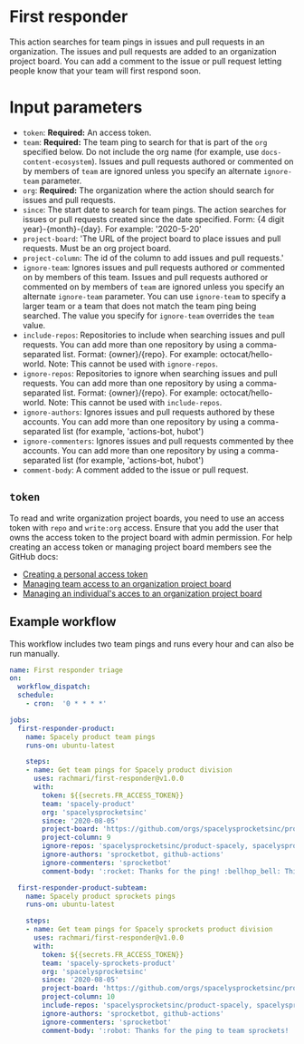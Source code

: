# First responder

This action searches for team pings in issues and pull requests in an organization. The issues and pull requests are added to an organization project board. You can add a comment to the issue or pull request letting people know that your team will first respond soon.

# Input parameters

- `token`: **Required:** An access token.
- `team`: **Required:** The team ping to search for that is part of the `org` specified below. Do not include the org name (for example, use `docs-content-ecosystem`). Issues and pull requests authored or commented on by members of `team` are ignored unless you specify an alternate `ignore-team` parameter.
- `org`: **Required:** The organization where the action should search for issues and pull requests.
- `since`: The start date to search for team pings. The action searches for issues or pull requests created since the date specified. Form: {4 digit year}-{month}-{day}. For example: '2020-5-20'
- `project-board`: 'The URL of the project board to place issues and pull requests. Must be an org project board.
- `project-column`: The id of the column to add issues and pull requests.'
- `ignore-team`: Ignores issues and pull requests authored or commented on by members of this team. Issues and pull requests authored or commented on by members of `team` are ignored unless you specify an alternate `ignore-team` parameter. You can use `ignore-team` to specify a larger team or a team that does not match the team ping being searched. The value you specify for `ignore-team` overrides the `team` value.
- `include-repos`: Repositories to include when searching issues and pull requests. You can add more than one repository by using a comma-separated list. Format: {owner}/{repo}. For example: octocat/hello-world. Note: This cannot be used with `ignore-repos`.
- `ignore-repos`: Repositories to ignore when searching issues and pull requests. You can add more than one repository by using a comma-separated list. Format: {owner}/{repo}. For example: octocat/hello-world. Note: This cannot be used with `include-repos`.
- `ignore-authors`: Ignores issues and pull requests authored by these accounts. You can add more than one repository by using a comma-separated list (for example, 'actions-bot, hubot')
- `ignore-commenters`: Ignores issues and pull requests commented by thee accounts. You can add more than one repository by using a comma-separated list (for example, 'actions-bot, hubot')
- `comment-body`: A comment added to the issue or pull request.

## `token`

To read and write organization project boards, you need to use an access token with `repo` and `write:org` access. Ensure that you add the user that owns the access token to the project board with admin permission. For help creating an access token or managing project board members see the GitHub docs:
- [Creating a personal access token](https://docs.github.com/en/github/authenticating-to-github/creating-a-personal-access-token#creating-a-token)
- [Managing team access to an organization project board](https://docs.github.com/en/github/setting-up-and-managing-organizations-and-teams/managing-team-access-to-an-organization-project-board)
- [Managing an individual's acces to an organization project board](https://docs.github.com/en/github/setting-up-and-managing-organizations-and-teams/managing-an-individuals-access-to-an-organization-project-board)


## Example workflow

This workflow includes two team pings and runs every hour and can also be run manually.

```yml
name: First responder triage
on:
  workflow_dispatch:
  schedule:
    - cron:  '0 * * * *'

jobs:
  first-responder-product:
    name: Spacely product team pings
    runs-on: ubuntu-latest

    steps:
    - name: Get team pings for Spacely product division
      uses: rachmari/first-responder@v1.0.0
      with:
        token: ${{secrets.FR_ACCESS_TOKEN}}
        team: 'spacely-product'
        org: 'spacelysprocketsinc'
        since: '2020-08-05'
        project-board: 'https://github.com/orgs/spacelysprocketsinc/projects/1'
        project-column: 9
        ignore-repos: 'spacelysprocketsinc/product-spacely, spacelysprocketsinc/product-spacely-sprockets'
        ignore-authors: 'sprocketbot, github-actions'
        ignore-commenters: 'sprocketbot'
        comment-body: ':rocket: Thanks for the ping! :bellhop_bell: This issue was added to our first-responder project board. A team member will be along shortly to review this issue.'

  first-responder-product-subteam:
    name: Spacely product sprockets pings
    runs-on: ubuntu-latest

    steps:
    - name: Get team pings for Spacely sprockets product division
      uses: rachmari/first-responder@v1.0.0
      with:
        token: ${{secrets.FR_ACCESS_TOKEN}}
        team: 'spacely-sprockets-product'
        org: 'spacelysprocketsinc'
        since: '2020-08-05'
        project-board: 'https://github.com/orgs/spacelysprocketsinc/projects/1'
        project-column: 10
        include-repos: 'spacelysprocketsinc/product-spacely, spacelysprocketsinc/product-spacely-sprockets'
        ignore-authors: 'sprocketbot, github-actions'
        ignore-commenters: 'sprocketbot'
        comment-body: ':robot: Thanks for the ping to team sprockets! :bellhop_bell: This issue was added to our first-responder project board. A team member will be along shortly to review this issue.'

```
